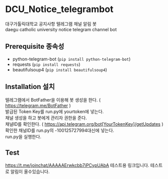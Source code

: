 # DCU_Notice_telegrambot
 대구가톨릭대학교 공지사항 텔레그램 채널 알림 봇  
 daegu catholic university notice telegram channel bot

## Prerequisite 종속성

* python-telegram-bot (`pip install python-telegram-bot`)
* requests (`pip install requests`)
* beautifulsoup4 (`pip install beautifulsoup4`)

## Installation 설치
 텔레그램에서 BotFather을 이용해 봇 생성을 한다. ( https://telegram.me/BotFather )  
 발급된 Token Key를 run.py에 yourtoken에 넣는다.  
 채널 생성을 하고 봇에게 관리자 권한을 준다.  
 채널ID를 확인한다. ( https://api.telegram.org/bot[YourTokenKey]/getUpdates )  
 확인한 채널ID를 run.py의 -100125727994대신에 넣는다.  
 run.py을 실행한다.  
 
 ## Test
 https://t.me/joinchat/AAAAAErwkcbb7iPCypUAbA
 테스트용 링크입니다. 테스트로 알림이 올수있습니다.
